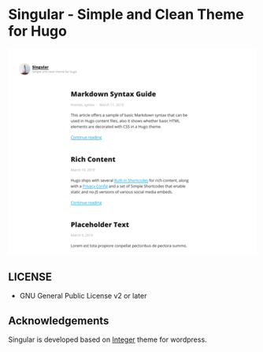 # Singular - Simple and Clean Theme for Hugo

![](images/screenshot.jpg)

## LICENSE

- GNU General Public License v2 or later

## Acknowledgements

Singular is developed based on [Integer](https://ja.wordpress.org/themes/integer/) theme for wordpress.
